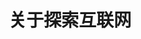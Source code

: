 ---
title: 关于探索互联网
banner_img: /img/lycorisrecoil_4.png
tags: 
    - 互联网
    - 网络
    - 信息
categories: 
    - 互联网
---